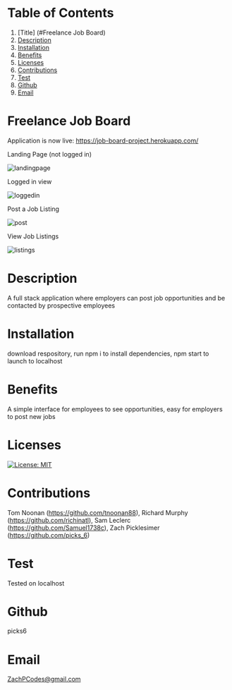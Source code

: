 # Table of Contents
  1. [Title] (#Freelance Job Board)
  2. [Description](#Description)
  3. [Installation](#Installation)
  4. [Benefits](#Benefits)
  5. [Licenses](#Licenses)
  6. [Contributions](#Contributions)
  7. [Test](#Test)
  8. [Github](#Github)
  9. [Email](#Email)
  
# Freelance Job Board
Application is now live: https://job-board-project.herokuapp.com/

Landing Page (not logged in)

![landingpage](https://user-images.githubusercontent.com/95437073/163683548-2eb92b96-aa02-4661-9bc4-12e995f65928.JPG)

Logged in view

![loggedin](https://user-images.githubusercontent.com/95437073/163683561-f1b5d295-655f-4988-8725-2492fef37806.JPG)

Post a Job Listing

![post](https://user-images.githubusercontent.com/95437073/163683568-5093ea7f-384a-4a45-9231-2a6e4fde7977.JPG)


View Job Listings

![listings](https://user-images.githubusercontent.com/95437073/163683585-d58c99cb-1e3d-4a44-bd58-f4f6bf123b73.JPG)

# Description
A full stack application where employers can post job opportunities and be contacted by prospective employees
# Installation
download respository, run npm i to install dependencies, npm start to launch to localhost
# Benefits
A simple interface for employees to see opportunities, easy for employers to post new jobs
# Licenses
[![License: MIT](https://img.shields.io/badge/License-MIT-yellow.svg)](https://opensource.org/licenses/MIT)
# Contributions
Tom Noonan (https://github.com/tnoonan88), Richard Murphy (https://github.com/richinatl), Sam Leclerc (https://github.com/Samuel1738c), Zach Picklesimer (https://github.com/picks_6)
# Test
Tested on localhost
# Github
picks6
# Email
ZachPCodes@gmail.com
